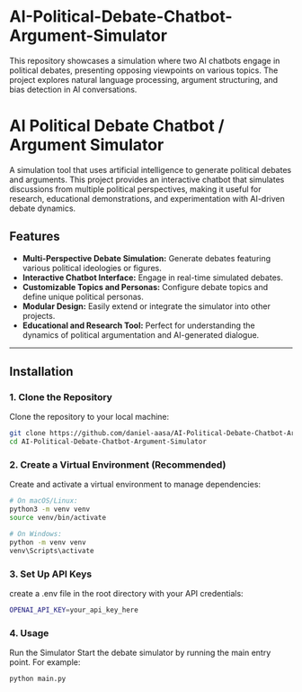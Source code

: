 # AI-Political-Debate-Chatbot-Argument-Simulator
This repository showcases a simulation where two AI chatbots engage in political debates, presenting opposing viewpoints on various topics. The project explores natural language processing, argument structuring, and bias detection in AI conversations.

# AI Political Debate Chatbot / Argument Simulator

A simulation tool that uses artificial intelligence to generate political debates and arguments. This project provides an interactive chatbot that simulates discussions from multiple political perspectives, making it useful for research, educational demonstrations, and experimentation with AI-driven debate dynamics.


## Features

- **Multi-Perspective Debate Simulation:** Generate debates featuring various political ideologies or figures.
- **Interactive Chatbot Interface:** Engage in real-time simulated debates.
- **Customizable Topics and Personas:** Configure debate topics and define unique political personas.
- **Modular Design:** Easily extend or integrate the simulator into other projects.
- **Educational and Research Tool:** Perfect for understanding the dynamics of political argumentation and AI-generated dialogue.

---

## Installation

### 1. Clone the Repository

Clone the repository to your local machine:

```bash
git clone https://github.com/daniel-aasa/AI-Political-Debate-Chatbot-Argument-Simulator.git
cd AI-Political-Debate-Chatbot-Argument-Simulator
```

### 2. Create a Virtual Environment (Recommended)
Create and activate a virtual environment to manage dependencies:

```bash
# On macOS/Linux:
python3 -m venv venv
source venv/bin/activate

# On Windows:
python -m venv venv
venv\Scripts\activate
```

### 3. Set Up API Keys
create a .env file in the root directory with your API credentials:

```bash
OPENAI_API_KEY=your_api_key_here
```

### 4. Usage
Run the Simulator
Start the debate simulator by running the main entry point. For example:

```bash
python main.py
```

